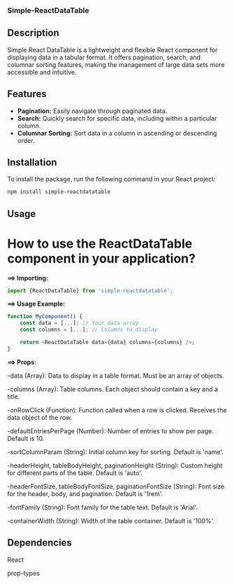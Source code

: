### Simple-ReactDataTable ###


## Description

Simple React DataTable is a lightweight and flexible React component for displaying data in a tabular format. It offers pagination, search, and columnar sorting features, making the management of large data sets more accessible and intuitive.


## Features

- **Pagination:** Easily navigate through paginated data.
- **Search:** Quickly search for specific data, including within a particular column.
- **Columnar Sorting:** Sort data in a column in ascending or descending order.


## Installation

To install the package, run the following command in your React project:

```bash
npm install simple-reactdatatable
```


## Usage
# How to use the ReactDataTable component in your application?

**==> Importing:**

```javascript
import {ReactDataTable} from 'simple-reactdatatable';
```

**==> Usage Example:**

```javascript
function MyComponent() {
    const data = [...]; // Your data array
    const columns = [...]; // Columns to display

    return <ReactDataTable data={data} columns={columns} />;
}
```

**==> Props:**

-data (Array): Data to display in a table format. Must be an array of objects.

-columns (Array): Table columns. Each object should contain a key and a title.

-onRowClick (Function): Function called when a row is clicked. Receives the data object of the row.

-defaultEntriesPerPage (Number): Number of entries to show per page. Default is 10.

-sortColumnParam (String): Initial column key for sorting. Default is 'name'.

-headerHeight, tableBodyHeight, paginationHeight (String): Custom height for different parts of the table. Default is 'auto'.

-headerFontSize, tableBodyFontSize, paginationFontSize (String): Font size for the header, body, and pagination. Default is '1rem'.

-fontFamily (String): Font family for the table text. Default is 'Arial'.

-containerWidth (String): Width of the table container. Default is '100%'.


## Dependencies

React

prop-types